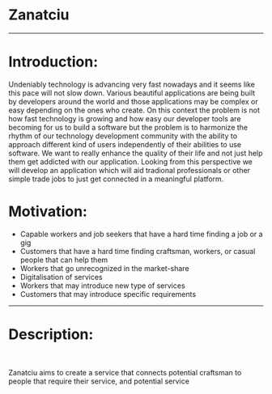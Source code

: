 <html>
  <head>
  </head>  
  
<body>
<h1>Zanatciu</h1>
  
<hr>

<h1>
  Introduction:
</h1>
<p>Undeniably technology is advancing very fast nowadays and it seems like this pace will not slow down. Various beautiful applications are being built by developers around the world and those applications may be complex or easy depending on the ones who create. On this context the problem is not how fast technology is growing and how easy our developer tools are becoming for us to build a software but the problem is to harmonize the rhythm of our technology development community with the ability to approach different kind of users independently of their abilities to use software. We want to really enhance the quality of their life and not just help them get addicted with our application. Looking from this perspective we will develop an application which will aid tradional professionals or other simple trade jobs to just get connected in a meaningful platform. </p>


<h1>
  Motivation:
</h1>

<ul>
  <li>Capable workers and job seekers that have a hard time finding a job or a gig</li>
  <li>Customers that have a hard time finding craftsman, workers, or casual people that can help them</li>
  <li>Workers that go unrecognized in the market-share</li>
  <li>Digitalisation of services </li>
  <li>Workers that may introduce new type of services</li>
  <li>Customers that may introduce specific requirements</li>
</ul>

<hr>
  
<h1>
  Description:
</h1>
<br>
 
<p>
Zanatciu aims to create a service that connects potential craftsman to people that require their service, and potential service  
</p>
  </body>
</html>
